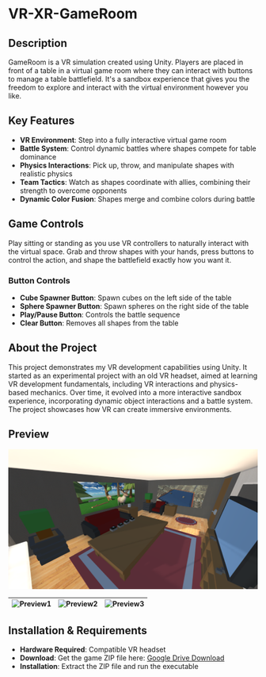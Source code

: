 # VR-XR-GameRoom

## Description

GameRoom is a VR simulation created using Unity. Players are placed in front of a table in a virtual game room where they can interact with buttons to manage a table battlefield. It's a sandbox experience that gives you the freedom to explore and interact with the virtual environment however you like.

## Key Features

* **VR Environment**: Step into a fully interactive virtual game room
* **Battle System**: Control dynamic battles where shapes compete for table dominance
* **Physics Interactions**: Pick up, throw, and manipulate shapes with realistic physics
* **Team Tactics**: Watch as shapes coordinate with allies, combining their strength to overcome opponents
* **Dynamic Color Fusion**: Shapes merge and combine colors during battle

## Game Controls

Play sitting or standing as you use VR controllers to naturally interact with the virtual space. Grab and throw shapes with your hands, press buttons to control the action, and shape the battlefield exactly how you want it.

### Button Controls

* **Cube Spawner Button**: Spawn cubes on the left side of the table
* **Sphere Spawner Button**: Spawn spheres on the right side of the table
* **Play/Pause Button**: Controls the battle sequence
* **Clear Button**: Removes all shapes from the table

## About the Project

This project demonstrates my VR development capabilities using Unity. It started as an experimental project with an old VR headset, aimed at learning VR development fundamentals, including VR interactions and physics-based mechanics. Over time, it evolved into a more interactive sandbox experience, incorporating dynamic object interactions and a battle system. The project showcases how VR can create immersive environments.



## Preview

![Gameplay Preview](images/preview1.png)

| ![Preview1](images/preview3.gif) | ![Preview2](images/preview1.gif) | ![Preview3](images/preview2.gif) |
|:---:|:---:|:---:|

## Installation & Requirements

* **Hardware Required**: Compatible VR headset
* **Download**: Get the game ZIP file here: [Google Drive Download](https://drive.google.com/file/d/1iS6L9QTpPZwT1Ae1G_lnBgOKCBoaYw5H/view?usp=sharing)
* **Installation**: Extract the ZIP file and run the executable